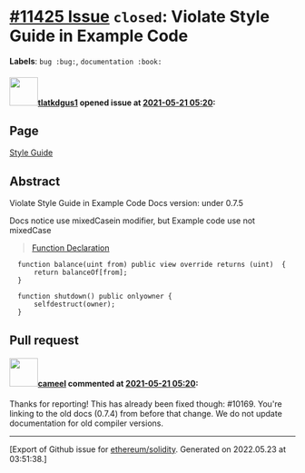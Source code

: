 # [\#11425 Issue](https://github.com/ethereum/solidity/issues/11425) `closed`: Violate Style Guide in Example Code 
**Labels**: `bug :bug:`, `documentation :book:`


#### <img src="https://avatars.githubusercontent.com/u/13446909?u=e236e48b648bb45770d29facdb4647bf33b1e2f7&v=4" width="50">[tlatkdgus1](https://github.com/tlatkdgus1) opened issue at [2021-05-21 05:20](https://github.com/ethereum/solidity/issues/11425):

## Page

[Style Guide](https://docs.soliditylang.org/en/v0.7.4/style-guide.html)


## Abstract
Violate Style Guide in Example Code 
Docs version: under 0.7.5


Docs notice use mixedCasein modifier, but Example code use not mixedCase
   
>  [Function Declaration](https://docs.soliditylang.org/en/v0.7.4/style-guide.html#function-declaration)
```
  function balance(uint from) public view override returns (uint)  {
      return balanceOf[from];
  }
  
  function shutdown() public onlyowner {
      selfdestruct(owner);
  }
```




## Pull request

<!--
Please link to your pull request which resolves this issue
-->


#### <img src="https://avatars.githubusercontent.com/u/137030?v=4" width="50">[cameel](https://github.com/cameel) commented at [2021-05-21 05:20](https://github.com/ethereum/solidity/issues/11425#issuecomment-846626978):

Thanks for reporting! This has already been fixed though: #10169. You're linking to the old docs (0.7.4) from before that change. We do not update documentation for old compiler versions.


-------------------------------------------------------------------------------



[Export of Github issue for [ethereum/solidity](https://github.com/ethereum/solidity). Generated on 2022.05.23 at 03:51:38.]
